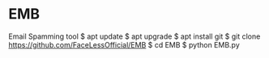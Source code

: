 # EMB
Email Spamming tool
$ apt update
$ apt upgrade
$ apt install git
$ git clone https://github.com/FaceLessOfficial/EMB
$ cd EMB
$ python EMB.py
